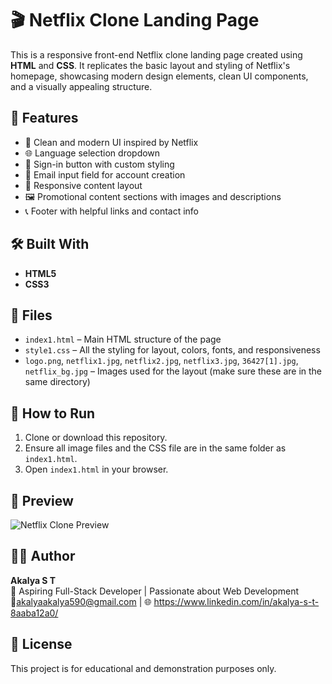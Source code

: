 # 🎬 Netflix Clone Landing Page

This is a responsive front-end Netflix clone landing page created using **HTML** and **CSS**. It replicates the basic layout and styling of Netflix's homepage, showcasing modern design elements, clean UI components, and a visually appealing structure.

## 📌 Features

- 🎨 Clean and modern UI inspired by Netflix
- 🌐 Language selection dropdown
- 🔐 Sign-in button with custom styling
- 📧 Email input field for account creation
- 📱 Responsive content layout
- 🖼️ Promotional content sections with images and descriptions
- 📞 Footer with helpful links and contact info

## 🛠️ Built With

- **HTML5**
- **CSS3**

## 📁 Files

- `index1.html` – Main HTML structure of the page
- `style1.css` – All the styling for layout, colors, fonts, and responsiveness
- `logo.png`, `netflix1.jpg`, `netflix2.jpg`, `netflix3.jpg`, `36427[1].jpg`, `netflix_bg.jpg` – Images used for the layout (make sure these are in the same directory)

## 🚀 How to Run

1. Clone or download this repository.
2. Ensure all image files and the CSS file are in the same folder as `index1.html`.
3. Open `index1.html` in your browser.

## 📸 Preview

![Netflix Clone Preview](page1.png,page2.png) 

## 🙋‍♀️ Author

**Akalya S T**  
🚀 Aspiring Full-Stack Developer | Passionate about Web Development  
📧akalyaakalya590@gmail.com | 🌐 https://www.linkedin.com/in/akalya-s-t-8aaba12a0/

## 📄 License

This project is for educational and demonstration purposes only.
